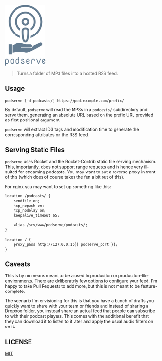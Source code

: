 <img height="200" src="assets/logo.png" alt="logo">

> Turns a folder of MP3 files into a hosted RSS feed.

## Usage

```
podserve [-d podcasts/] https://pod.example.com/prefix/
```

By default, `podserve` will read the MP3s in a `podcasts/` subdirectory
and serve them, generating an absolute URL based on the prefix URL
provided as first positional argument.

`podserve` will extract ID3 tags and modification time to generate
the corresponding attributes on the RSS feed.

## Serving Static Files

`podserve` uses Rocket and the Rocket-Contrib static file serving mechanism.
This, importantly, does not support range requests and is hence very ill-suited
for streaming podcasts. You may want to put a reverse proxy in front of this
(which does of course takes the fun a bit out of this).

For nginx you may want to set up something like this:

```nginx
location /podcasts/ {
    sendfile on;
    tcp_nopush on;
    tcp_nodelay on;
    keepalive_timeout 65;

    alias /srv/www/podserve/podcasts/;
}

location / {
    proxy_pass http://127.0.0.1:{{ podserve_port }};
}
```

## Caveats

This is by no means meant to be a used in production or production-like
environments. There are deliberately few options to configure your feed.
I'm happy to take Pull Requests to add more, but this is not meant to be
feature-complete.

The scenario I'm envisioning for this is that you have a bunch of drafts
you quickly want to share with your team or friends and instead of sharing
a Dropbox folder, you instead share an actual feed that people can subscribe
to with their podcast players. This comes with the additional benefit that
they can download it to listen to it later and apply the usual audio filters
on on it.

## LICENSE

[MIT](/LICENSE)
